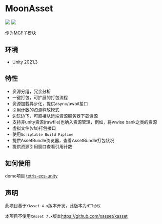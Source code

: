 # MoonAsset

![](https://img.shields.io/badge/version-v0.2-green.svg)
![](https://img.shields.io/badge/license-MIT-blue.svg)

作为[MGF](https://github.com/Sarofc/com.saro.mgf)子模块

## 环境

- Unity 2021.3

## 特性

- 资源分组，冗余分析
- 一键打包，可扩展的打包流程
- 资源加载异步化，提供async/await接口
- 引用计数的资源释放模式
- 边玩边下，可直接从远端资源服务器下载资源
- 支持非unity资源(rawfile)也纳入资源管理，例如，将wwise bank之类的资源
- 虚拟文件(vfs)打包接口
- 使用`Scriptable Build Pipline`
- 提供AssetBundle浏览器，查看AssetBundle打包状况
- 提供资源引用窗口查看引用计数

## 如何使用

demo项目 [tetris-ecs-unity](https://github.com/Sarofc/tetris-ecs-unity)

## 声明

此项目基于`XAsset 4.x`版本开发，此版本为`MIT协议`

本项目不使用`XAsset 7.x`版本<https://github.com/xasset/xasset>
